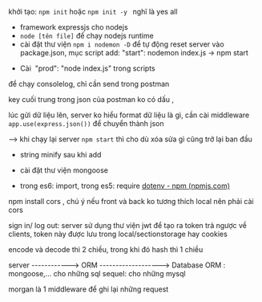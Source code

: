 khởi tạo:
`npm init`
hoặc `npm init -y ` nghĩ là yes all
- framework expressjs cho nodejs
- `node [tên file]` để chạy nodejs runtime
- cài đặt thư viện `npm i nodemon -D` để tự động reset server
vào package.json, mục script add: "start": nodemon index.js
-> npm start 

+ Cài  "prod": "node index.js" trong scripts

để chạy consolelog, chỉ cần send trong postman

key cuối trung trong json của postman ko có dấu ,

lúc gửi dữ liệu lên, server ko hiểu format dữ liệu là gì, cần cài middleware `app.use(express.json())` để chuyển thành json



-->  khi chạy lại server `npm start` thì cho dù xóa sửa gì cũng trở lại ban đầu

- string minify sau khi add 

- cài đặt thư viện mongoose
- trong es6: import, trong es5: require
[dotenv - npm (npmjs.com)](https://www.npmjs.com/package/dotenv)

npm install cors , chú ý nếu front và back ko tương thích local nên phải cài cors


sign in/ log out: server sử dụng thư viện jwt để tạo ra token trả ngược về clients, token này được lưu trong local/sectionstorage hay cookies

encode và decode thì 2 chiều, trong khi đó hash thì 1 chiều



server ------------> ORM -------------------> Database
ORM : mongoose,... cho những sql
sequel: cho những mysql

morgan là 1 middleware để ghi lại những request